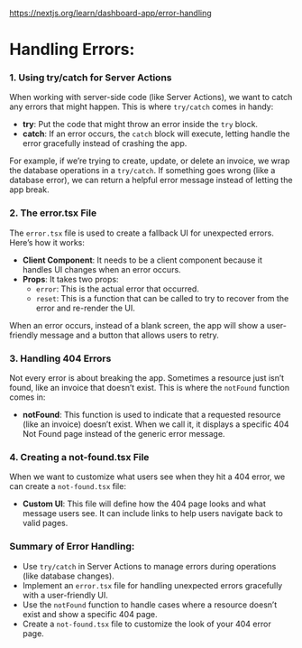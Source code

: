 https://nextjs.org/learn/dashboard-app/error-handling

# Handling Errors:

### 1. **Using try/catch for Server Actions**

When working with server-side code (like Server Actions), we want to catch any errors that might happen. This is where `try/catch` comes in handy:

- **try**: Put the code that might throw an error inside the `try` block.
- **catch**: If an error occurs, the `catch` block will execute, letting handle the error gracefully
  instead of crashing the app.

For example, if we’re trying to create, update, or delete an invoice, we wrap the database operations in a `try/catch`. If something goes wrong (like a database error), we can return a helpful error message instead of letting the app break.

### 2. **The error.tsx File**

The `error.tsx` file is used to create a fallback UI for unexpected errors. Here’s how it works:

- **Client Component**: It needs to be a client component because it handles UI changes when an error occurs.
- **Props**: It takes two props:
  - `error`: This is the actual error that occurred.
  - `reset`: This is a function that can be called to try to recover from the error and re-render the UI.

When an error occurs, instead of a blank screen, the app will show a user-friendly message and a button that allows users to retry.

### 3. **Handling 404 Errors**

Not every error is about breaking the app. Sometimes a resource just isn’t found, like an invoice that doesn’t exist. This is where the `notFound` function comes in:

- **notFound**: This function is used to indicate that a requested resource (like an invoice) doesn’t exist.
  When we call it, it displays a specific 404 Not Found page instead of the generic error message.

### 4. **Creating a not-found.tsx File**

When we want to customize what users see when they hit a 404 error, we can create a `not-found.tsx` file:

- **Custom UI**: This file will define how the 404 page looks and what message users see. It can include
  links to help users navigate back to valid pages.

### Summary of Error Handling:

- Use `try/catch` in Server Actions to manage errors during operations (like database changes).
- Implement an `error.tsx` file for handling unexpected errors gracefully with a user-friendly UI.
- Use the `notFound` function to handle cases where a resource doesn’t exist and show a specific 404 page.
- Create a `not-found.tsx` file to customize the look of your 404 error page.
